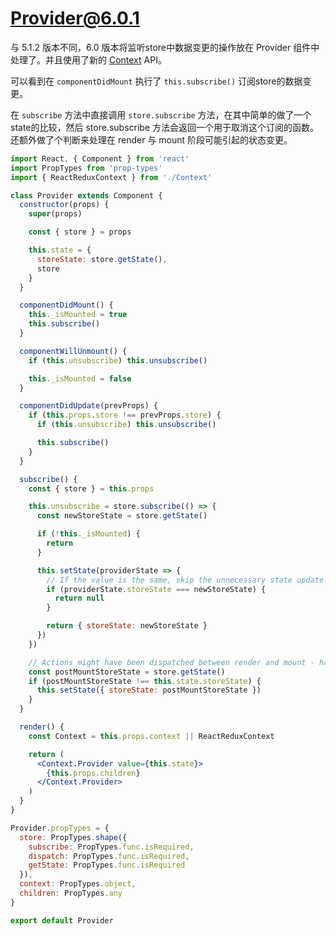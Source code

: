 # Provider@6.0.1

与 5.1.2 版本不同，6.0 版本将监听store中数据变更的操作放在 Provider 组件中处理了。并且使用了新的 [Context](https://reactjs.org/docs/context.html) API。

可以看到在 `componentDidMount` 执行了 `this.subscribe()` 订阅store的数据变更。

在 `subscribe` 方法中直接调用 `store.subscribe` 方法，在其中简单的做了一个state的比较，然后 store.subscribe 方法会返回一个用于取消这个订阅的函数。还额外做了个判断来处理在 render 与 mount 阶段可能引起的状态变更。

```jsx
import React, { Component } from 'react'
import PropTypes from 'prop-types'
import { ReactReduxContext } from './Context'

class Provider extends Component {
  constructor(props) {
    super(props)

    const { store } = props

    this.state = {
      storeState: store.getState(),
      store
    }
  }

  componentDidMount() {
    this._isMounted = true
    this.subscribe()
  }

  componentWillUnmount() {
    if (this.unsubscribe) this.unsubscribe()

    this._isMounted = false
  }

  componentDidUpdate(prevProps) {
    if (this.props.store !== prevProps.store) {
      if (this.unsubscribe) this.unsubscribe()

      this.subscribe()
    }
  }

  subscribe() {
    const { store } = this.props

    this.unsubscribe = store.subscribe(() => {
      const newStoreState = store.getState()

      if (!this._isMounted) {
        return
      }

      this.setState(providerState => {
        // If the value is the same, skip the unnecessary state update.
        if (providerState.storeState === newStoreState) {
          return null
        }

        return { storeState: newStoreState }
      })
    })

    // Actions might have been dispatched between render and mount - handle those
    const postMountStoreState = store.getState()
    if (postMountStoreState !== this.state.storeState) {
      this.setState({ storeState: postMountStoreState })
    }
  }

  render() {
    const Context = this.props.context || ReactReduxContext

    return (
      <Context.Provider value={this.state}>
        {this.props.children}
      </Context.Provider>
    )
  }
}

Provider.propTypes = {
  store: PropTypes.shape({
    subscribe: PropTypes.func.isRequired,
    dispatch: PropTypes.func.isRequired,
    getState: PropTypes.func.isRequired
  }),
  context: PropTypes.object,
  children: PropTypes.any
}

export default Provider

```

